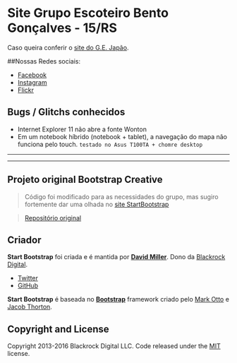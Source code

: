 # Site Grupo Escoteiro Bento Gonçalves - 15/RS
Caso queira conferir o [site do G.E. Japão](http://gejapao.com.br/).

##Nossas Redes sociais:
* [Facebook](http://fb.me/gejapao/)
* [Instagram](http://instagr.am/gejapao/)
* [Flickr](http://flic.kr/gejapao/)
 
## Bugs / Glitchs conhecidos
* Internet Explorer 11 não abre a fonte Wonton
* Em um notebook híbrido (notebook + tablet), a navegação do mapa não funciona pelo touch.   `testado no Asus T100TA + chomre desktop ` 

---
---
## Projeto original Bootstrap Creative
>Código foi modificado para as necessidades do grupo, mas sugiro fortemente dar uma olhada no [site StartBootstrap](http://startbootstrap.com/template-overviews/creative/)

>[Repositório original](https://github.com/BlackrockDigital/startbootstrap-creative)

## Criador
**Start Bootstrap** foi criada e é mantida por **[David Miller](http://davidmiller.io/)**. Dono da [Blackrock Digital](http://blackrockdigital.io/).

* [Twitter](https://twitter.com/davidmillerskt)
* [GitHub](https://github.com/davidtmiller)

**Start Bootstrap** é baseada no **[Bootstrap](https://getbootstrap.com/)** framework criado pelo [Mark Otto](https://twitter.com/mdo) e [Jacob Thorton](https://twitter.com/fat).

## Copyright and License
Copyright 2013-2016 Blackrock Digital LLC. Code released under the [MIT](https://github.com/BlackrockDigital/startbootstrap-creative/blob/gh-pages/LICENSE) license.
